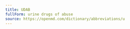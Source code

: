 ```yaml
---
title: UDAB
fullForm: urine drugs of abuse
source: https://openmd.com/dictionary/abbreviations/u
---
```

